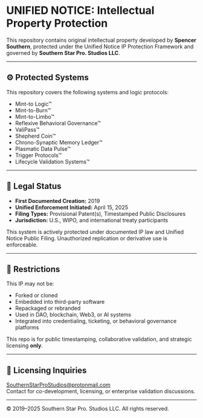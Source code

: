 # UNIFIED NOTICE: Intellectual Property Protection

This repository contains original intellectual property developed by **Spencer Southern**, protected under the Unified Notice IP Protection Framework and governed by **Southern Star Pro. Studios LLC**.

---

## ⚙️ Protected Systems

This repository covers the following systems and logic protocols:

- Mint-to Logic™  
- Mint-to-Burn™  
- Mint-to-Limbo™  
- Reflexive Behavioral Governance™  
- ValiPass™  
- Shepherd Coin™  
- Chrono-Synaptic Memory Ledger™  
- Plasmatic Data Pulse™  
- Trigger Protocols™  
- Lifecycle Validation Systems™

---

## 🔐 Legal Status

- **First Documented Creation:** 2019  
- **Unified Enforcement Initiated:** April 15, 2025  
- **Filing Types:** Provisional Patent(s), Timestamped Public Disclosures  
- **Jurisdiction:** U.S., WIPO, and international treaty participants

This system is actively protected under documented IP law and Unified Notice Public Filing. Unauthorized replication or derivative use is enforceable.

---

## 🚫 Restrictions

This IP may not be:

- Forked or cloned  
- Embedded into third-party software  
- Repackaged or rebranded  
- Used in DAO, blockchain, Web3, or AI systems  
- Integrated into credentialing, ticketing, or behavioral governance platforms

This repo is for public timestamping, collaborative validation, and strategic licensing **only**.

---

## 📩 Licensing Inquiries

SouthernStarProStudios@protonmail.com  
Contact for co-development, licensing, or enterprise validation discussions.

---

© 2019–2025 Southern Star Pro. Studios LLC. All rights reserved.
